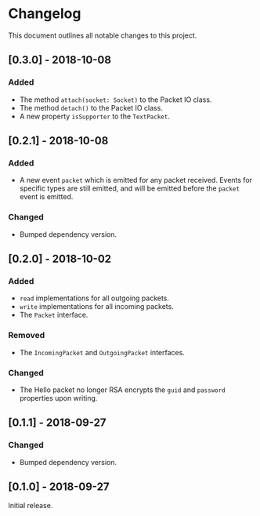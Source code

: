# Changelog

This document outlines all notable changes to this project.

## [0.3.0] - 2018-10-08
### Added
+ The method `attach(socket: Socket)` to the Packet IO class.
+ The method `detach()` to the Packet IO class.
+ A new property `isSupporter` to the `TextPacket`.

## [0.2.1] - 2018-10-08
### Added
+ A new event `packet` which is emitted for any packet received. Events for specific types are still emitted, and will be emitted before the `packet` event is emitted.

### Changed
+ Bumped dependency version.

## [0.2.0] - 2018-10-02
### Added
+ `read` implementations for all outgoing packets.
+ `write` implementations for all incoming packets.
+ The `Packet` interface.

### Removed
+ The `IncomingPacket` and `OutgoingPacket` interfaces.

### Changed
+ The Hello packet no longer RSA encrypts the `guid` and `password` properties upon writing.

## [0.1.1] - 2018-09-27
### Changed
+ Bumped dependency version.

## [0.1.0] - 2018-09-27
Initial release.
